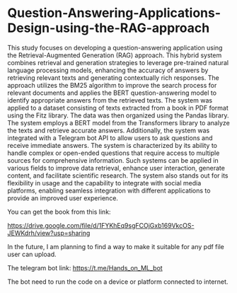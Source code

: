 # Question-Answering-Applications-Design-using-the-RAG-approach


This study focuses on developing a question-answering application using the
Retrieval-Augmented Generation (RAG) approach. This hybrid system combines
retrieval and generation strategies to leverage pre-trained natural language processing
models, enhancing the accuracy of answers by retrieving relevant texts and generating
contextually rich responses. The approach utilizes the BM25 algorithm to improve the
search process for relevant documents and applies the BERT question-answering model
to identify appropriate answers from the retrieved texts.
The system was applied to a dataset consisting of texts extracted from a book in PDF
format using the Fitz library. The data was then organized using the Pandas library. The
system employs a BERT model from the Transformers library to analyze the texts and
retrieve accurate answers. Additionally, the system was integrated with a Telegram bot
API to allow users to ask questions and receive immediate answers.
The system is characterized by its ability to handle complex or open-ended questions
that require access to multiple sources for comprehensive information. Such systems
can be applied in various fields to improve data retrieval, enhance user interaction,
generate content, and facilitate scientific research. The system also stands out for its
flexibility in usage and the capability to integrate with social media platforms, enabling
seamless integration with different applications to provide an improved user experience.


You can get the book from this link:

https://drive.google.com/file/d/1FYKhEq9sgFCOjGxb169VkcOS-JEWKdrh/view?usp=sharing

In the future, I am planning to find a way to make it suitable for any pdf file user can upload.

The telegram bot link: https://t.me/Hands_on_ML_bot

The bot need to run the code on a device or platform connected to internet.
